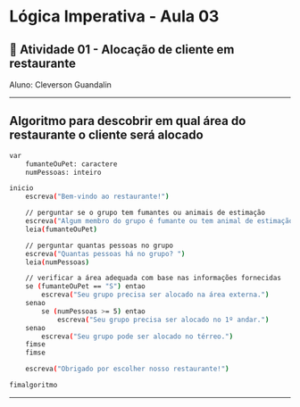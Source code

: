 # Lógica Imperativa - Aula 03
## 📄 Atividade 01 - Alocação de cliente em restaurante
Aluno: Cleverson Guandalin

---
## Algoritmo para descobrir em qual área do restaurante o cliente será alocado

```sh
var
    fumanteOuPet: caractere
    numPessoas: inteiro

inicio
    escreva("Bem-vindo ao restaurante!")

    // perguntar se o grupo tem fumantes ou animais de estimação
    escreva("Algum membro do grupo é fumante ou tem animal de estimação? (S/N) ")
    leia(fumanteOuPet)

    // perguntar quantas pessoas no grupo
    escreva("Quantas pessoas há no grupo? ")
    leia(numPessoas)

    // verificar a área adequada com base nas informações fornecidas
    se (fumanteOuPet == "S") entao
        escreva("Seu grupo precisa ser alocado na área externa.")
    senao
        se (numPessoas >= 5) entao
            escreva("Seu grupo precisa ser alocado no 1º andar.")
    senao
        escreva("Seu grupo pode ser alocado no térreo.")
    fimse
    fimse

    escreva("Obrigado por escolher nosso restaurante!")

fimalgoritmo
```
---